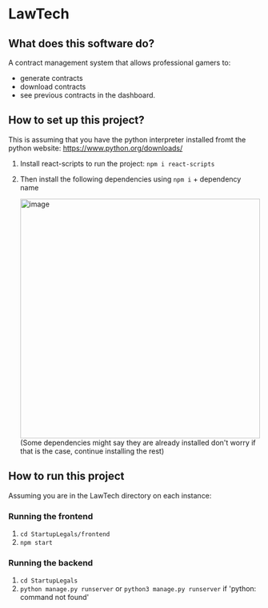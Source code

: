 # LawTech

## What does this software do?
A contract management system that allows professional gamers to:
* generate contracts
* download contracts
* see previous contracts in the dashboard.

## How to set up this project?
This is assuming that you have the python interpreter installed fromt the python website: https://www.python.org/downloads/

1. Install react-scripts to run the project: `npm i react-scripts`
2. Then install the following dependencies using `npm i` + dependency name
   
   <img width="479" alt="image" src="https://github.com/keabt/LawTech/assets/100925990/9596733b-9df4-4fb5-8979-7a72314d22f1">
   (Some dependencies might say they are already installed don't worry if that is the case, continue installing the rest)

## How to run this project
Assuming you are in the LawTech directory on each instance:
### Running the frontend
1. `cd StartupLegals/frontend`
2. `npm start`

### Running the backend
1. `cd StartupLegals`
2. `python manage.py runserver` or `python3 manage.py runserver` if 'python: command not found'
